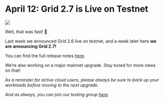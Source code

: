 # April 12: Grid 2.7 is Live on Testnet

![](img/grid27testnet.png)

Well, that was fast! 👀

Last week we announced Grid 2.6 live on testnet, and a week later here **we are announcing Grid 2.7!**

You can find the full release notes [here](cloud:release_notes_2_7_0).

We’re also working on a major mainnet upgrade. Stay tuned for more news on that!

*As a reminder for active cloud users, please always be sure to back up your workloads before moving to the next upgrade.*

*And as always, you can join our testing group [here](https://bit.ly/tftesting).*